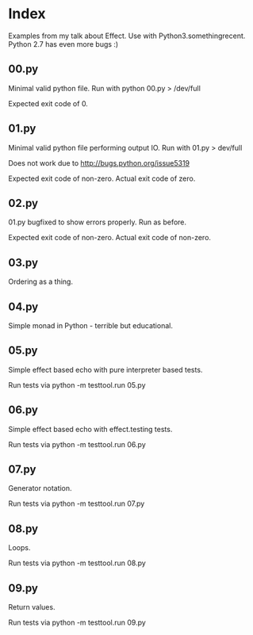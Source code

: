 # Index

Examples from my talk about Effect. Use with Python3.somethingrecent. Python 2.7 has even more bugs :)

## 00.py

Minimal valid python file. Run with python 00.py > /dev/full

Expected exit code of 0.

## 01.py

Minimal valid python file performing output IO. Run with 01.py > dev/full

Does not work due to http://bugs.python.org/issue5319

Expected exit code of non-zero.
Actual exit code of zero.

## 02.py

01.py bugfixed to show errors properly. Run as before.

Expected exit code of non-zero.
Actual exit code of non-zero.

## 03.py

Ordering as a thing.


## 04.py

Simple monad in Python - terrible but educational.

## 05.py

Simple effect based echo with pure interpreter based tests.

Run tests via python -m testtool.run 05.py

## 06.py

Simple effect based echo with effect.testing tests.

Run tests via python -m testtool.run 06.py

## 07.py

Generator notation.

Run tests via python -m testtool.run 07.py

## 08.py

Loops.

Run tests via python -m testtool.run 08.py

## 09.py

Return values.

Run tests via python -m testtool.run 09.py

